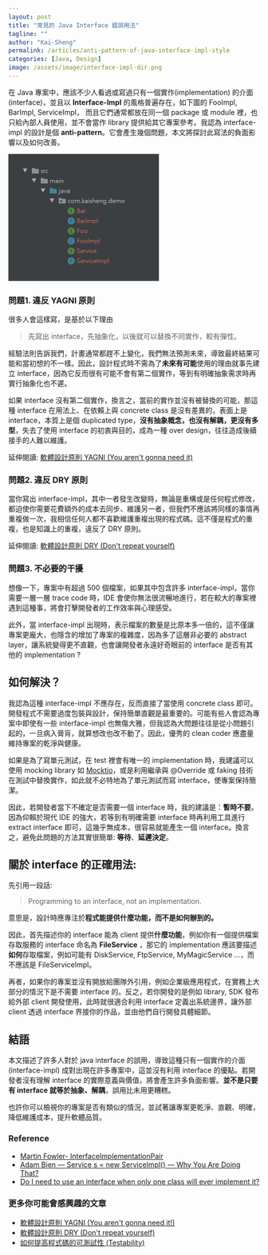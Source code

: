 ```yaml
---
layout: post
title: "常見的 Java Interface 錯誤用法"
tagline: ""
author: "Kai-Sheng"
permalink: /articles/anti-pattern-of-java-interface-impl-style
categories: [Java, Design]
image: /assets/image/interface-impl-dir.png
--- 
```


在 Java 專案中，應該不少人看過或寫過只有一個實作(implementation) 的介面 (interface)，並且以 **Interface-Impl** 的風格普遍存在，如下圖的 FooImpl, BarImpl, ServiceImpl，
而且它們通常都放在同一個 package 或 module 裡，也只給內部人員使用，並不會當作 library 提供給其它專案參考。我認為 interface-impl 的設計是個 **anti-pattern**。它會產生幾個問題，本文將探討此寫法的負面影響以及如何改善。 

![常見的 Interface 錯誤用法](/assets/image/interface-impl-dir.png?margin=vertical-medium)

### **問題1. 違反 YAGNI 原則**
很多人會這樣寫，是基於以下理由

>
> 先寫出 interface，先抽象化，以後就可以替換不同實作，較有彈性。
>

經驗法則告訴我們，計畫通常都趕不上變化，我們無法預測未來，導致最終結果可能和當初想的不一樣。因此，設計程式時不需為了**未來有可能**使用的理由就事先建立 interface，因為它反而很有可能不會有第二個實作，等到有明確抽象需求時再實行抽象化也不遲。

如果 interface 沒有第二個實作，換言之，當前的實作並沒有被替換的可能，那這種 interface 在用法上、在依賴上與 concrete class 是沒有差異的，表面上是 interface，本質上是個 duplicated type，**沒有抽象概念，也沒有解耦，更沒有多型**，失去了使用 interface 的初衷與目的，成為一種 over design，往往造成後續接手的人難以維護。

延伸閱讀: [軟體設計原則 YAGNI (You aren't gonna need it)](/articles/yagni-principle)

### **問題2. 違反 DRY 原則**
當你寫出 interface-impl，其中一者發生改變時，無論是重構或是任何程式修改，都迫使你需要花費額外的成本去同步、維護另一者，但我們不應該將同樣的事情再重複做一次，我相信任何人都不喜歡維護重複出現的程式碼。這不僅是程式的重複，也是知識上的重複，違反了 DRY 原則。

延伸閱讀: [軟體設計原則 DRY (Don't repeat yourself)](/articles/dry-principle) 

### **問題3. 不必要的干擾**
想像一下，專案中有超過 500 個檔案，如果其中包含許多 interface-impl，當你需要一層一層 trace code 時，IDE 會使你無法很流暢地進行，若在較大的專案裡遇到這種事，將會打擊開發者的工作效率與心理感受。

此外，當 interface-impl 出現時，表示檔案的數量是比原本多一倍的，這不僅讓專案更龐大，也隱含的增加了專案的複雜度，因為多了這層非必要的 abstract layer，讓系統變得更不直觀，也會讓開發者永遠好奇眼前的 interface 是否有其他的 implementation ?
 
## **如何解決？**
我認為這種 interface-impl 不應存在，反而直接了當使用 concrete class 即可。開發程式不需要過度包裝與設計，保持簡單直觀是最重要的。可能有些人會認為專案中即使有一些 interface-impl 也無傷大雅，但我認為大問題往往是從小問題引起的，一旦病入膏肓，就算想改也改不動了。因此，優秀的 clean coder 應盡量維持專案的乾淨與健康。

如果是為了寫單元測試，在 test 裡會有唯一的 implementation 時，我建議可以使用 mocking library 如 [Mocktio](https://site.mockito.org/)，或是利用繼承與 @Override 或 faking 技術在測試中替換實作，如此就不必特地為了單元測試而寫 interface，使專案保持簡潔。

因此，若開發者當下不確定是否需要一個 interface 時，我的建議是：**暫時不要**。因為仰賴於現代 IDE 的強大，若等到有明確需要 interface 時再利用工具進行 extract interface 即可，這幾乎無成本，很容易就能產生一個 interface。換言之，避免此問題的方法其實很簡單: **等待**、**延遲決定**。
 

## **關於 interface 的正確用法**:
先引用一段話:

> 
> Programming to an interface, not an implementation.
> 

意思是，設計時應專注於**程式能提供什麼功能，而不是如何辦到的。**

因此，首先描述你的 interface 能為 client 提供**什麼功能**，例如你有一個提供檔案存取服務的 interface 命名為 **FileService** ，那它的 implementation 應該要描述**如何**存取檔案，例如可能有 DiskService, FtpService, MyMagicService …，而不應該是 FileServiceImpl。

再者，如果你的專案並沒有開放給團隊外引用，例如企業級應用程式，在實務上大部分的情況下是不需要 interface 的。反之，若你開發的是例如 library, SDK 發布給外部 client 開發使用，此時就很適合利用 interface 定義出系統邊界，讓外部 client 透過 interface 界接你的作品，並由他們自行開發具體細節。

## **結語**
本文描述了許多人對於 java interface 的誤用，導致這種只有一個實作的介面 (interface-impl) 成對出現在許多專案中，這並沒有利用 interface 的優點。若開發者沒有理解 interface 的實際意義與價值，將會產生許多負面影響。**並不是只要有 interface 就等於抽象、解耦**，誤用比未用更糟糕。
 
也許你可以檢視你的專案是否有類似的情況，並試著讓專案更乾淨、直觀、明確，降低維護成本，提升軟體品質。

### **Reference**
- [Martin Fowler- InterfaceImplementationPair](https://martinfowler.com/bliki/InterfaceImplementationPair.html)
- [Adam Bien — Service s = new ServiceImpl() — Why You Are Doing That?](http://adambien.blog/roller/abien/entry/service_s_new_serviceimpl_why)
- [Do I need to use an interface when only one class will ever implement it?](https://softwareengineering.stackexchange.com/questions/159813/do-i-need-to-use-an-interface-when-only-one-class-will-ever-implement-it/159815#159815)

### **更多你可能會感興趣的文章**
- [軟體設計原則 YAGNI (You aren't gonna need it!)](/articles/yagni-principle)
- [軟體設計原則 DRY (Don't repeat yourself)](/articles/dry-principle)
- [如何提高程式碼的可測試性 (Testability)](/articles/testability)
